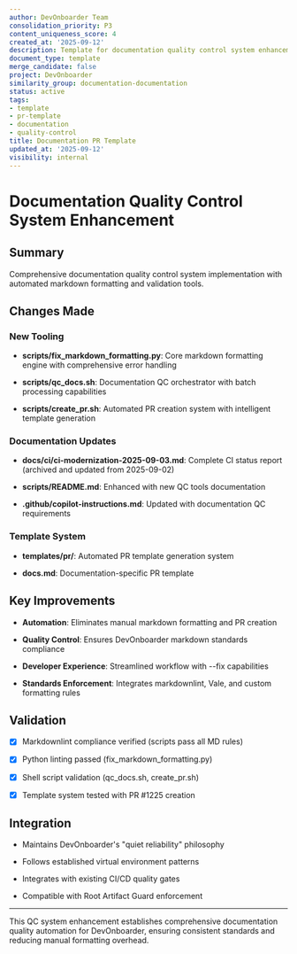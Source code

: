 ```yaml
---
author: DevOnboarder Team
consolidation_priority: P3
content_uniqueness_score: 4
created_at: '2025-09-12'
description: Template for documentation quality control system enhancement pull requests
document_type: template
merge_candidate: false
project: DevOnboarder
similarity_group: documentation-documentation
status: active
tags:
- template
- pr-template
- documentation
- quality-control
title: Documentation PR Template
updated_at: '2025-09-12'
visibility: internal
---
```


# Documentation Quality Control System Enhancement

## Summary

Comprehensive documentation quality control system implementation with automated markdown formatting and validation tools.

## Changes Made

### New Tooling

- **scripts/fix_markdown_formatting.py**: Core markdown formatting engine with comprehensive error handling

- **scripts/qc_docs.sh**: Documentation QC orchestrator with batch processing capabilities

- **scripts/create_pr.sh**: Automated PR creation system with intelligent template generation

### Documentation Updates

- **docs/ci/ci-modernization-2025-09-03.md**: Complete CI status report (archived and updated from 2025-09-02)

- **scripts/README.md**: Enhanced with new QC tools documentation

- **.github/copilot-instructions.md**: Updated with documentation QC requirements

### Template System

- **templates/pr/**: Automated PR template generation system

- **docs.md**: Documentation-specific PR template

## Key Improvements

- **Automation**: Eliminates manual markdown formatting and PR creation

- **Quality Control**: Ensures DevOnboarder markdown standards compliance

- **Developer Experience**: Streamlined workflow with --fix capabilities

- **Standards Enforcement**: Integrates markdownlint, Vale, and custom formatting rules

## Validation

- [x] Markdownlint compliance verified (scripts pass all MD rules)

- [x] Python linting passed (fix_markdown_formatting.py)

- [x] Shell script validation (qc_docs.sh, create_pr.sh)

- [x] Template system tested with PR #1225 creation

## Integration

- Maintains DevOnboarder's "quiet reliability" philosophy

- Follows established virtual environment patterns

- Integrates with existing CI/CD quality gates

- Compatible with Root Artifact Guard enforcement

---

This QC system enhancement establishes comprehensive documentation quality automation for DevOnboarder, ensuring consistent standards and reducing manual formatting overhead.
